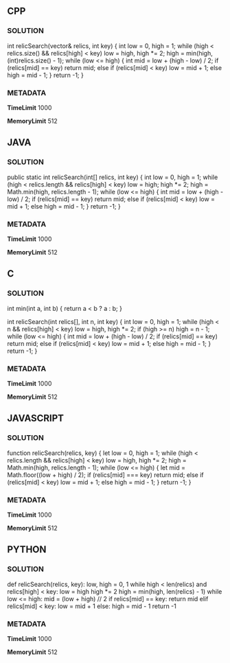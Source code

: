## CPP

### SOLUTION

int relicSearch(vector<int>& relics, int key) {
    int low = 0, high = 1;
    while (high < relics.size() && relics[high] < key)
        low = high, high *= 2;
    high = min(high, (int)relics.size() - 1);
    while (low <= high) {
        int mid = low + (high - low) / 2;
        if (relics[mid] == key) return mid;
        else if (relics[mid] < key) low = mid + 1;
        else high = mid - 1;
    }
    return -1;
}

### METADATA

**TimeLimit**
1000

**MemoryLimit** 
512

## JAVA

### SOLUTION

public static int relicSearch(int[] relics, int key) {
    int low = 0, high = 1;
    while (high < relics.length && relics[high] < key)
        low = high; high *= 2;
    high = Math.min(high, relics.length - 1);
    while (low <= high) {
        int mid = low + (high - low) / 2;
        if (relics[mid] == key) return mid;
        else if (relics[mid] < key) low = mid + 1;
        else high = mid - 1;
    }
    return -1;
}

### METADATA

**TimeLimit**
1000

**MemoryLimit**
512

## C

### SOLUTION

int min(int a, int b) { return a < b ? a : b; }

int relicSearch(int relics[], int n, int key) {
    int low = 0, high = 1;
    while (high < n && relics[high] < key)
        low = high, high *= 2;
    if (high >= n) high = n - 1;
    while (low <= high) {
        int mid = low + (high - low) / 2;
        if (relics[mid] == key) return mid;
        else if (relics[mid] < key) low = mid + 1;
        else high = mid - 1;
    }
    return -1;
}

### METADATA

**TimeLimit**
1000

**MemoryLimit**
512

## JAVASCRIPT

### SOLUTION

function relicSearch(relics, key) {
    let low = 0, high = 1;
    while (high < relics.length && relics[high] < key)
        low = high, high *= 2;
    high = Math.min(high, relics.length - 1);
    while (low <= high) {
        let mid = Math.floor((low + high) / 2);
        if (relics[mid] === key) return mid;
        else if (relics[mid] < key) low = mid + 1;
        else high = mid - 1;
    }
    return -1;
}

### METADATA

**TimeLimit**
1000

**MemoryLimit**
512

## PYTHON

### SOLUTION

def relicSearch(relics, key):
    low, high = 0, 1
    while high < len(relics) and relics[high] < key:
        low = high
        high *= 2
    high = min(high, len(relics) - 1)
    while low <= high:
        mid = (low + high) // 2
        if relics[mid] == key:
            return mid
        elif relics[mid] < key:
            low = mid + 1
        else:
            high = mid - 1
    return -1

### METADATA

**TimeLimit**
1000

**MemoryLimit**
512
